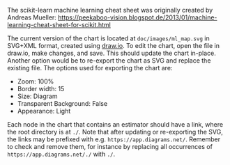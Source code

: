 The scikit-learn machine learning cheat sheet was originally created by Andreas Mueller:
https://peekaboo-vision.blogspot.de/2013/01/machine-learning-cheat-sheet-for-scikit.html

The current version of the chart is located at `doc/images/ml_map.svg` in SVG+XML
format, created using [draw.io](https://draw.io/). To edit the chart, open the file in
draw.io, make changes, and save. This should update the chart in-place. Another option
would be to re-export the chart as SVG and replace the existing file. The options used
for exporting the chart are:

- Zoom: 100%
- Border width: 15
- Size: Diagram
- Transparent Background: False
- Appearance: Light

Each node in the chart that contains an estimator should have a link, where the root
directory is at `./`. Note that after updating or re-exporting the SVG, the links may be
prefixed with e.g. `https://app.diagrams.net/`. Remember to check and remove them, for
instance by replacing all occurrences of `https://app.diagrams.net/./` with `./`.
